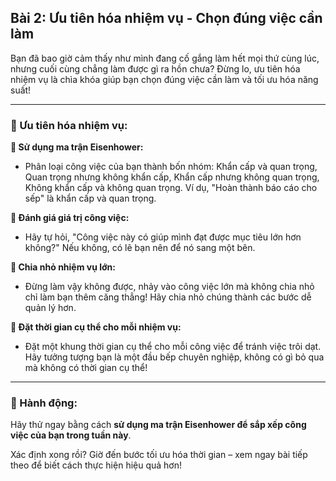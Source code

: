 ## Bài 2: Ưu tiên hóa nhiệm vụ - Chọn đúng việc cần làm  

Bạn đã bao giờ cảm thấy như mình đang cố gắng làm hết mọi thứ cùng lúc, nhưng cuối cùng chẳng làm được gì ra hồn chưa? Đừng lo, ưu tiên hóa nhiệm vụ là chìa khóa giúp bạn chọn đúng việc cần làm và tối ưu hóa năng suất!

---

### 📌 Ưu tiên hóa nhiệm vụ:

**🔹 Sử dụng ma trận Eisenhower:**
- Phân loại công việc của bạn thành bốn nhóm: Khẩn cấp và quan trọng, Quan trọng nhưng không khẩn cấp, Khẩn cấp nhưng không quan trọng, Không khẩn cấp và không quan trọng. Ví dụ, "Hoàn thành báo cáo cho sếp" là khẩn cấp và quan trọng.

**🔹 Đánh giá giá trị công việc:**
- Hãy tự hỏi, "Công việc này có giúp mình đạt được mục tiêu lớn hơn không?" Nếu không, có lẽ bạn nên để nó sang một bên.

**🔹 Chia nhỏ nhiệm vụ lớn:**
- Đừng làm vậy không được, nhảy vào công việc lớn mà không chia nhỏ chỉ làm bạn thêm căng thẳng! Hãy chia nhỏ chúng thành các bước dễ quản lý hơn.

**🔹 Đặt thời gian cụ thể cho mỗi nhiệm vụ:**
- Đặt một khung thời gian cụ thể cho mỗi công việc để tránh việc trôi dạt. Hãy tưởng tượng bạn là một đầu bếp chuyên nghiệp, không có gì bỏ qua mà không có thời gian cụ thể!

---

### 🚀 Hành động:

Hãy thử ngay bằng cách **sử dụng ma trận Eisenhower để sắp xếp công việc của bạn trong tuần này**.

Xác định xong rồi? Giờ đến bước tối ưu hóa thời gian – xem ngay bài tiếp theo để biết cách thực hiện hiệu quả hơn!